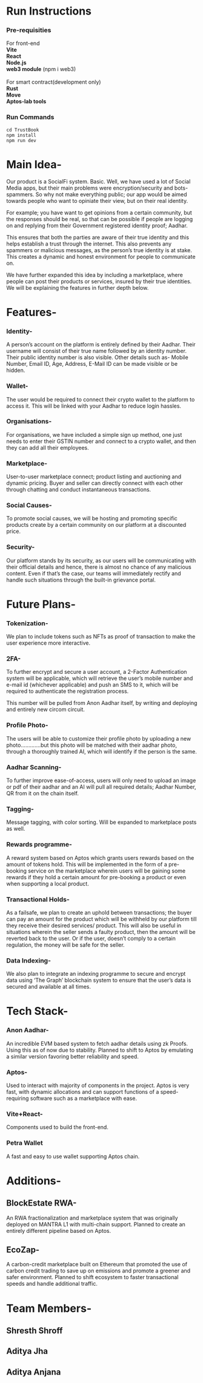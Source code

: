 # Run Instructions

### Pre-requisities
For front-end <br />
**Vite** <br />
**React** <br />
**Node.js** <br /> 
**web3 module** (npm i web3) <br /> <br />
For smart contract(development only) <br />
**Rust** <br />
**Move** <br />
**Aptos-lab tools**

### Run Commands
```
cd TrustBook
npm install
npm run dev
```

# Main Idea-

Our product is a SocialFi system. Basic. Well, we have used a lot of Social Media apps, but their main problems were encryption/security and bots-spammers. So why not make everything public; our app would be aimed towards people who want to opiniate their view, but on their real identity.

For example; you have want to get opinions from a certain community, but the responses should be real, so that can be possible if people are logging on and replying from their Government registered identity proof; Aadhar. 

This ensures that both the parties are aware of their true identity and this helps establish a trust through the internet. This also prevents any spammers or malicious messages, as the person’s true identity is at stake. This creates a dynamic and honest environment for people to communicate on.

We have further expanded this idea by including a marketplace, where people can post their products or services, insured by their true identities. We will be explaining the features in further depth below.


# Features-

### Identity-
A person’s account on the platform is entirely defined by their Aadhar. Their username will consist of their true name followed by an identity number. Their public identity number is also visible. Other details such as- Mobile Number, Email ID, Age, Address, E-Mail ID can be made visible or be hidden.

### Wallet-
The user would be required to connect their crypto wallet to the platform to access it. This will be linked with your Aadhar to reduce login hassles. 

### Organisations-
For organisations, we have included a simple sign up method, one just needs to enter their GSTIN number and connect to a crypto wallet, and then they can add all their employees.

### Marketplace-
User-to-user marketplace connect; product listing and auctioning and dynamic pricing. Buyer and seller can directly connect with each other through chatting and conduct instantaneous transactions.

### Social Causes-
To promote social causes, we will be hosting and promoting specific products create by a certain community on our platform at a discounted price. 

### Security-
Our platform stands by its security, as our users will be communicating with their official details and hence, there is almost no chance of any malicious content. Even if that’s the case, our teams will immediately rectify and handle such situations through the built-in grievance portal.

# Future Plans-

### Tokenization-
We plan to include tokens such as NFTs as proof of transaction to make the user experience more interactive.

### 2FA-
To further encrypt and secure a user account, a 2-Factor Authentication system will be applicable, which will retrieve the user’s mobile number and e-mail id (whichever applicable) and push an SMS to it, which will be required to authenticate the registration process.

This number will be pulled from Anon Aadhar itself, by writing and deploying and entirely new circom  circuit.

### Profile Photo-
The users will be able to customize their profile photo by uploading a new photo………….but this photo will be matched with their aadhar photo, through a thoroughly trained AI, which will identify if the person is the same.

### Aadhar Scanning-
To further improve ease-of-access, users will only need to upload an image or pdf of their aadhar and an AI will pull all required details; Aadhar Number, QR from it on the chain itself.

### Tagging-
Message tagging, with color sorting. Will be expanded to marketplace posts as well.

### Rewards programme-
A reward system based on Aptos which grants users rewards based on the amount of tokens hold. This will be implemented in the form of a pre-booking service on the marketplace wherein users will be gaining some rewards if they hold a certain amount for pre-booking a product or even when supporting a local product.

### Transactional Holds-
As a failsafe, we plan to create an uphold between transactions; the buyer can pay an amount for the product which will be withheld by our platform till they receive their desired services/ product. This will also be useful in situations wherein the seller sends a faulty product, then the amount will be reverted back to the user. Or if the user, doesn’t comply to a certain regulation, the money will be safe for the seller.

### Data Indexing-
We also plan to integrate an indexing programme to secure and encrypt data using ‘The Graph’ blockchain system to ensure that the user’s data is secured and available at all times.

# Tech Stack-

### Anon Aadhar-
An incredible EVM based system to fetch aadhar details using zk Proofs. Using this as of now due to stability. Planned to shift to Aptos by emulating a similar version favoring better reliability and speed.

### Aptos-
Used to interact with majority of components in the project. Aptos is very fast, with dynamic allocations and can support functions of a speed-requiring software such as a marketplace with ease.

### Vite+React-
Components used to build the front-end.  

### Petra Wallet
A fast and easy to use wallet supporting Aptos chain.

# Additions-

## BlockEstate RWA-
An RWA fractionalization and marketplace system that was originally deployed on MANTRA L1 with multi-chain support. Planned to create an entirely different pipeline based on Aptos.

## EcoZap-
A carbon-credit marketplace built on Ethereum that promoted the use of carbon credit trading to save up on emissions and promote a greener and safer environment. Planned to shift ecosystem to faster transactional speeds and handle additional traffic.


# Team Members-

## Shresth Shroff
## Aditya Jha
## Aditya Anjana
